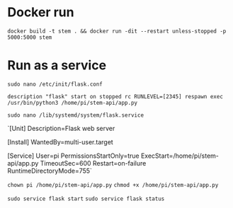 # Docker run
`docker build -t stem . && docker run -dit --restart unless-stopped -p 5000:5000 stem`

# Run as a service
`sudo nano /etc/init/flask.conf`

`description "flask"
start on stopped rc RUNLEVEL=[2345]
respawn
exec /usr/bin/python3 /home/pi/stem-api/app.py`

`sudo nano /lib/systemd/system/flask.service`

`[Unit]
Description=Flask web server

[Install]
WantedBy=multi-user.target

[Service]
User=pi
PermissionsStartOnly=true
ExecStart=/home/pi/stem-api/app.py
TimeoutSec=600
Restart=on-failure
RuntimeDirectoryMode=755`

`chown pi /home/pi/stem-api/app.py` 
`chmod +x /home/pi/stem-api/app.py`

`sudo service flask start`
`sudo service flask status`
